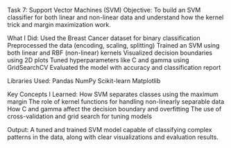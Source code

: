 Task 7: Support Vector Machines (SVM)
Objective:
To build an SVM classifier for both linear and non-linear data and understand how the kernel trick and margin maximization work.

What I Did:
Used the Breast Cancer dataset for binary classification
Preprocessed the data (encoding, scaling, splitting)
Trained an SVM using both linear and RBF (non-linear) kernels
Visualized decision boundaries using 2D plots
Tuned hyperparameters like C and gamma using GridSearchCV
Evaluated the model with accuracy and classification report

Libraries Used:
Pandas
NumPy
Scikit-learn
Matplotlib

Key Concepts I Learned:
How SVM separates classes using the maximum margin
The role of kernel functions for handling non-linearly separable data
How C and gamma affect the decision boundary and overfitting
The use of cross-validation and grid search for tuning models

Output:
A tuned and trained SVM model capable of classifying complex patterns in the data, along with clear visualizations and evaluation results.
